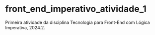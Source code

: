 # front_end_imperativo_atividade_1
Primeira atividade da disciplina Tecnologia para Front-End com Lógica Imperativa, 2024.2.
